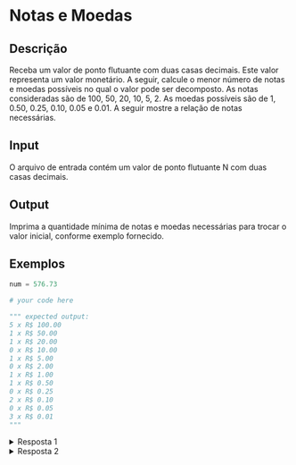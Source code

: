 # Notas e Moedas

## Descrição

Receba um valor de ponto flutuante com duas casas decimais. Este valor representa um valor monetário. A seguir, calcule o menor número de notas e moedas possíveis no qual o valor pode ser decomposto. As notas consideradas são de 100, 50, 20, 10, 5, 2. As moedas possíveis são de 1, 0.50, 0.25, 0.10, 0.05 e 0.01. A seguir mostre a relação de notas necessárias.

## Input

O arquivo de entrada contém um valor de ponto flutuante N com duas casas decimais.

## Output

Imprima a quantidade mínima de notas e moedas necessárias para trocar o valor inicial, conforme exemplo fornecido.

## Exemplos

```python
num = 576.73

# your code here

""" expected output:
5 x R$ 100.00
1 x R$ 50.00
1 x R$ 20.00
0 x R$ 10.00
1 x R$ 5.00
0 x R$ 2.00
1 x R$ 1.00
1 x R$ 0.50
0 x R$ 0.25
2 x R$ 0.10
0 x R$ 0.05
3 x R$ 0.01
"""
```

<details>
    <summary>Resposta 1</summary>
<p>

```python
num = 576.73

count = 0

# bills
count = int(num / 100)
print(count, "x R$ 100.00")
num -= count * 100

count = int(num / 50)
print(count, "x R$ 50.00")
num -= count * 50

count = int(num / 20)
print(count, "x R$ 20.00")
num -= count * 20

count = int(num / 10)
print(count, "x R$ 10.00")
num -= count * 10

count = int(num / 5)
print(count, "x R$ 5.00")
num -= count * 5

count = int(num / 2)
print(count, "x R$ 2.00")
num -= count * 2

count = int(num)
print(count, "x R$ 1.00")
num -= count

# coins
num *= 100

count = int(num / 50)
print(count, "x R$ 0.50")
num -= count * 50

count = int(num / 25)
print(count, "x R$ 0.25")
num -= count * 25

count = int(num / 10)
print(count, "x R$ 0.10")
num -= count * 10

count = int(num / 5)
print(count, "x R$ 0.05")
num -= count * 5

count = int(num)
print(count, "x R$ 0.01")
num -= count
```

</p>
</details>

<details>
    <summary>Resposta 2</summary>
<p>

```python
bills = [100, 50, 20, 10, 5, 2, 1, 0.5, 0.25, 0.10, 0.05, 0.01]
num = 576.73

count = 0
for bill in bills:
    count = int(num / bill)
    print(count, "x R$", "{:.2f}".format(bill))
    num -= count * bill
```

</p>
</details>

